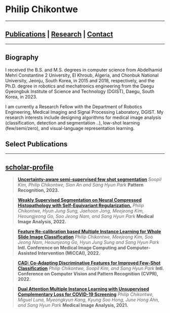 # Philip Chikontwe
---------------------------------------------------------
## [Publications](Pubs.md) | [Research](research.md) | [Contact](CV.md)
---------------------------------------------------------
## Biography 

I received the B.S. and M.S. degrees in computer science from Abdelhamid Mehri Constantine 2 University, El Khroub, Algeria, and Chonbuk National University, Jeonju,
South Korea, in 2015 and 2018, respectively, and the Ph.D. degree in robotics and mechatronics engineering from the Daegu Gyeongbuk Institute of Science and Technology (DGIST), Daegu, South Korea,
in 2023.

I am currently a Research Fellow with the Department of Robotics Engineering, Medical Imaging and Signal Processing Laboratory, DGIST. My research interests include designing algorithms for medical
image analysis (classification, detection and segmentation ..), low-shot learning (few/semi/zero), and visual-language representation learning.

## Select Publications
----------------------
[scholar-profile](https://scholar.google.com/citations?user=8jHbkMcAAAAJ&hl=en)
----------------------
> **[Uncertainty-aware semi-supervised few shot segmentation](https://www.sciencedirect.com/science/article/pii/S0031320322007713)**
*Soopil Kim, Philip Chikontwe, Sion An and Sang Hyun Park*
**Pattern Recognition, 2023.**

> **[Weakly Supervised Segmentation on Neural Compressed Histopathology with Self-Equivariant Regularization.](https://www.sciencedirect.com/science/article/pii/S1361841522001293)**
*Philip Chikontwe, Hyun Jung Sung, Jaehoon Jong, Meejeong Kim, Heoungjeong Go, Soo Jeong Nam, and Sang Hyun Park*
**Medical Image Analysis, 2022.**

> **[Feature Re-calibration based Multiple Instance Learning for Whole Slide Image Classification](https://link.springer.com/chapter/10.1007/978-3-031-16434-7_41)**
*Philip Chikontwe, Meejeong Kim, Soo Jeong Nam, Heounjeong Go, Hyun Jung Sung and Sang Hyun Park*
**Intl. Conference on Medical Image Computing and Computer-Assisted Intervention (MICCAI), 2022.**

> **[CAD: Co-Adapting Discriminative Features for Improved Few-Shot Classification](https://openaccess.thecvf.com/content/CVPR2022/papers/Chikontwe_CAD_Co-Adapting_Discriminative_Features_for_Improved_Few-Shot_Classification_CVPR_2022_paper.pdf)**
*Philip Chikontwe, Soopil Kim, and Sang Hyun Park*
**Intl. Conference on Computer Vision and Pattern Recognition (CVPR), 2022.**

> **[Dual Attention Multiple Instance Learning with Unsupervised Complementary Loss for COVID-19 Screening](https://www.sciencedirect.com/science/article/pii/S1361841521001511)**
*Philip Chikontwe, Miguel Luna, Myeongkyun Kang, Kyung Soo Hong, June Hong Ahn, and Sang Hyun Park*
**Medical Image Analysis, 2021.**



